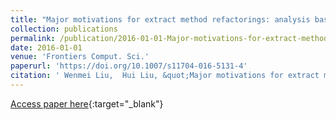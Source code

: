 ```yaml
---
title: "Major motivations for extract method refactorings: analysis based on interviews and change histories"
collection: publications
permalink: /publication/2016-01-01-Major-motivations-for-extract-method-refactorings-analysis-based-on-interviews-and-change-histories
date: 2016-01-01
venue: 'Frontiers Comput. Sci.'
paperurl: 'https://doi.org/10.1007/s11704-016-5131-4'
citation: ' Wenmei Liu,  Hui Liu, &quot;Major motivations for extract method refactorings: analysis based on interviews and change histories.&quot; Frontiers Comput. Sci., 2016.'
---
```

[Access paper here](https://doi.org/10.1007/s11704-016-5131-4){:target="_blank"}
